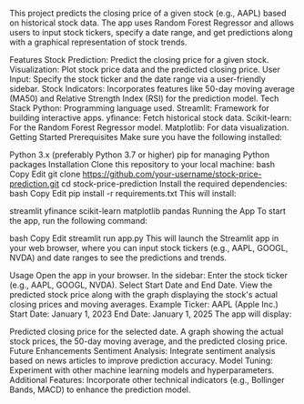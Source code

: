 This project predicts the closing price of a given stock (e.g., AAPL) based on historical stock data. The app uses Random Forest Regressor and allows users to input stock tickers, specify a date range, and get predictions along with a graphical representation of stock trends.

Features
Stock Prediction: Predict the closing price for a given stock.
Visualization: Plot stock price data and the predicted closing price.
User Input: Specify the stock ticker and the date range via a user-friendly sidebar.
Stock Indicators: Incorporates features like 50-day moving average (MA50) and Relative Strength Index (RSI) for the prediction model.
Tech Stack
Python: Programming language used.
Streamlit: Framework for building interactive apps.
yfinance: Fetch historical stock data.
Scikit-learn: For the Random Forest Regressor model.
Matplotlib: For data visualization.
Getting Started
Prerequisites
Make sure you have the following installed:

Python 3.x (preferably Python 3.7 or higher)
pip for managing Python packages
Installation
Clone this repository to your local machine:
bash
Copy
Edit
git clone https://github.com/your-username/stock-price-prediction.git
cd stock-price-prediction
Install the required dependencies:
bash
Copy
Edit
pip install -r requirements.txt
This will install:

streamlit
yfinance
scikit-learn
matplotlib
pandas
Running the App
To start the app, run the following command:

bash
Copy
Edit
streamlit run app.py
This will launch the Streamlit app in your web browser, where you can input stock tickers (e.g., AAPL, GOOGL, NVDA) and date ranges to see the predictions and trends.

Usage
Open the app in your browser.
In the sidebar:
Enter the stock ticker (e.g., AAPL, GOOGL, NVDA).
Select Start Date and End Date.
View the predicted stock price along with the graph displaying the stock's actual closing prices and moving averages.
Example
Ticker: AAPL (Apple Inc.)
Start Date: January 1, 2023
End Date: January 1, 2025
The app will display:

Predicted closing price for the selected date.
A graph showing the actual stock prices, the 50-day moving average, and the predicted closing price.
Future Enhancements
Sentiment Analysis: Integrate sentiment analysis based on news articles to improve prediction accuracy.
Model Tuning: Experiment with other machine learning models and hyperparameters.
Additional Features: Incorporate other technical indicators (e.g., Bollinger Bands, MACD) to enhance the prediction model.
